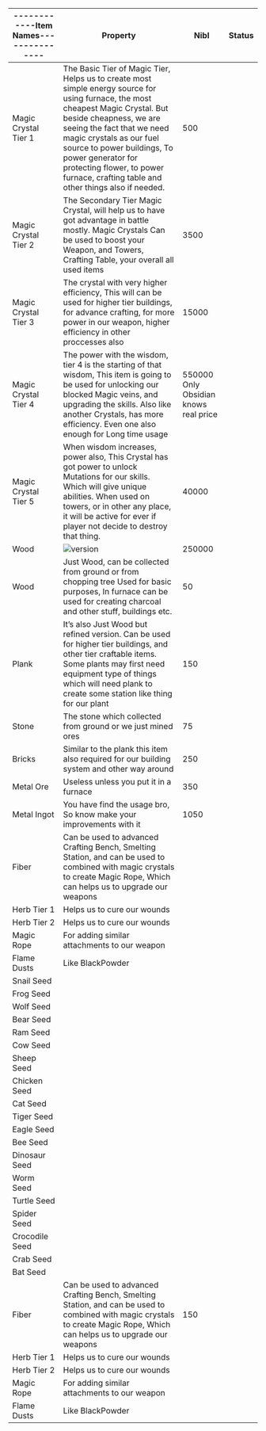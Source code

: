 
| ------------Item Names--------------- | Property                                                                                                                                                                                                                                                                                                                                                   | Nibl                                  | Status |
| ------------------------------------- | ---------------------------------------------------------------------------------------------------------------------------------------------------------------------------------------------------------------------------------------------------------------------------------------------------------------------------------------------------------- | ------------------------------------- | ------ |
| Magic Crystal Tier 1                  | The Basic Tier of Magic Tier, Helps us to create most simple energy source for using furnace, the most cheapest Magic Crystal. But beside cheapness, we are seeing the fact that we need magic crystals as our fuel source to power buildings, To power generator for protecting flower, to power furnace, crafting table and other things also if needed. | 500                                   |        |
| Magic Crystal Tier 2                  | The Secondary Tier Magic Crystal, will help us to have got advantage in battle mostly. Magic Crystals Can be used to boost your Weapon, and Towers, Crafting Table, your overall all used items                                                                                                                                                            | 3500                                  |        |
| Magic Crystal Tier 3                  | The crystal with very higher efficiency, This will can be used for higher tier buildings, for advance crafting, for more power in our weapon, higher efficiency in other proccesses also                                                                                                                                                                   | 15000                                 |        |
| Magic Crystal Tier 4                  | The power with the wisdom, tier 4 is the starting of that wisdom, This item is going to be used for unlocking our blocked Magic veins, and upgrading the skills. Also like another Crystals, has more efficiency. Even one also enough for Long time usage                                                                                                 | 550000 Only Obsidian knows real price |        |
| Magic Crystal Tier 5                  | When wisdom increases, power also, This Crystal has got power to unlock Mutations for our skills. Which will give unique abilities. When used on towers, or in other any place, it will be active for ever if player not decide to destroy that thing.                                                                                                     | 40000                                 |        |
| Wood                                  | ![version](https://img.shields.io/badge/Currency%20-FD175C)                                                                                                                                                                                                                                                                                                | 250000                                |        |
| Wood                                  | Just Wood, can be collected from ground or from chopping tree Used for basic purposes, In furnace can be used for creating charcoal and other stuff, buildings etc.                                                                                                                                                                                        | 50                                    |        |
| Plank                                 | It’s also Just Wood but refined version. Can be used for higher tier buildings, and other tier craftable items. Some plants may first need equipment type of things which will need plank to create some station like thing for our plant                                                                                                                  | 150                                   |        |
| Stone                                 | The stone which collected from ground or we just mined ores                                                                                                                                                                                                                                                                                                | 75                                    |        |
| Bricks                                | Similar to the plank this item also required for our building system and other way around                                                                                                                                                                                                                                                                  | 250                                   |        |
| Metal Ore                             | Useless unless you put it in a furnace                                                                                                                                                                                                                                                                                                                     | 350                                   |        |
| Metal Ingot                           | You have find the usage bro, So know make your improvements with it                                                                                                                                                                                                                                                                                        | 1050                                  |        |
| Fiber                                 | Can be used to advanced Crafting Bench, Smelting Station, and can be used to combined with magic crystals to create Magic Rope, Which can helps us to upgrade our weapons                                                                                                                                                                                  |                                       |        |
| Herb Tier 1                           | Helps us to cure our wounds                                                                                                                                                                                                                                                                                                                                |                                       |        |
| Herb Tier 2                           | Helps us to cure our wounds                                                                                                                                                                                                                                                                                                                                |                                       |        |
| Magic Rope                            | For adding similar attachments to our weapon                                                                                                                                                                                                                                                                                                               |                                       |        |
| Flame Dusts                           | Like BlackPowder                                                                                                                                                                                                                                                                                                                                           |                                       |        |
| Snail Seed                            |                                                                                                                                                                                                                                                                                                                                                            |                                       |        |
| Frog Seed                             |                                                                                                                                                                                                                                                                                                                                                            |                                       |        |
| Wolf Seed                             |                                                                                                                                                                                                                                                                                                                                                            |                                       |        |
| Bear Seed                             |                                                                                                                                                                                                                                                                                                                                                            |                                       |        |
| Ram Seed                              |                                                                                                                                                                                                                                                                                                                                                            |                                       |        |
| Cow Seed                              |                                                                                                                                                                                                                                                                                                                                                            |                                       |        |
| Sheep Seed                            |                                                                                                                                                                                                                                                                                                                                                            |                                       |        |
| Chicken Seed                          |                                                                                                                                                                                                                                                                                                                                                            |                                       |        |
| Cat Seed                              |                                                                                                                                                                                                                                                                                                                                                            |                                       |        |
| Tiger Seed                            |                                                                                                                                                                                                                                                                                                                                                            |                                       |        |
| Eagle Seed                            |                                                                                                                                                                                                                                                                                                                                                            |                                       |        |
| Bee Seed                              |                                                                                                                                                                                                                                                                                                                                                            |                                       |        |
| Dinosaur Seed                         |                                                                                                                                                                                                                                                                                                                                                            |                                       |        |
| Worm Seed                             |                                                                                                                                                                                                                                                                                                                                                            |                                       |        |
| Turtle Seed                           |                                                                                                                                                                                                                                                                                                                                                            |                                       |        |
| Spider Seed                           |                                                                                                                                                                                                                                                                                                                                                            |                                       |        |
| Crocodile Seed                        |                                                                                                                                                                                                                                                                                                                                                            |                                       |        |
| Crab Seed                             |                                                                                                                                                                                                                                                                                                                                                            |                                       |        |
| Bat Seed                              |                                                                                                                                                                                                                                                                                                                                                            |                                       |        |
| Fiber                                 | Can be used to advanced Crafting Bench, Smelting Station, and can be used to combined with magic crystals to create Magic Rope, Which can helps us to upgrade our weapons                                                                                                                                                                                  | 150                                   |        |
| Herb Tier 1                           | Helps us to cure our wounds                                                                                                                                                                                                                                                                                                                                |                                       |        |
| Herb Tier 2                           | Helps us to cure our wounds                                                                                                                                                                                                                                                                                                                                |                                       |        |
| Magic Rope                            | For adding similar attachments to our weapon                                                                                                                                                                                                                                                                                                               |                                       |        |
| Flame Dusts                           | Like BlackPowder                                                                                                                                                                                                                                                                                                                                           |                                       |        |
